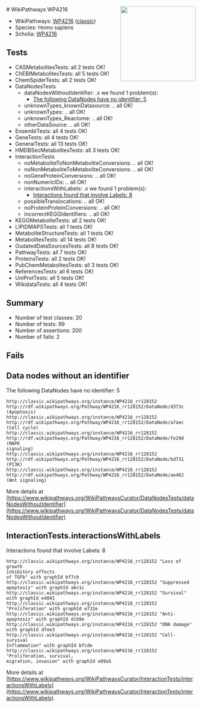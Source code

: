 <img style="float: right; width: 200px" src="https://upload.wikimedia.org/wikipedia/commons/thumb/8/83/Wplogo_with_text_500.png/640px-Wplogo_with_text_500.png" />
# WikiPathways WP4216

* WikiPathways: [WP4216](https://wikipathways.org/pathways/WP4216) ([classic](https://classic.wikipathways.org/instance/WP4216))
* Species: Homo sapiens
* Scholia: [WP4216](https://scholia.toolforge.org/wikipathways/WP4216)
## Tests
* CASMetabolitesTests: all 2 tests OK!
* ChEBIMetabolitesTests: all 5 tests OK!
* ChemSpiderTests: all 2 tests OK!
* DataNodesTests
    * dataNodesWithoutIdentifier: .x we found 1 problem(s):
        * [The following DataNodes have no identifier: 5](#d2d32fa4)
    * unknownTypes_knownDatasource: .. all OK!
    * unknownTypes: .. all OK!
    * unknownTypes_Reactome: .. all OK!
    * otherDataSource: .. all OK!
* EnsemblTests: all 4 tests OK!
* GeneTests: all 4 tests OK!
* GeneralTests: all 13 tests OK!
* HMDBSecMetabolitesTests: all 3 tests OK!
* InteractionTests
    * noMetaboliteToNonMetaboliteConversions: .. all OK!
    * noNonMetaboliteToMetaboliteConversions: .. all OK!
    * noGeneProteinConversions: .. all OK!
    * nonNumericIDs: .. all OK!
    * interactionsWithLabels: .x we found 1 problem(s):
        * [Interactions found that involve Labels: 8](#630d267f)
    * possibleTranslocations: .. all OK!
    * noProteinProteinConversions: .. all OK!
    * incorrectKEGGIdentifiers: .. all OK!
* KEGGMetaboliteTests: all 2 tests OK!
* LIPIDMAPSTests: all 1 tests OK!
* MetaboliteStructureTests: all 1 tests OK!
* MetabolitesTests: all 14 tests OK!
* OudatedDataSourcesTests: all 8 tests OK!
* PathwayTests: all 7 tests OK!
* ProteinsTests: all 2 tests OK!
* PubChemMetabolitesTests: all 3 tests OK!
* ReferencesTests: all 6 tests OK!
* UniProtTests: all 5 tests OK!
* WikidataTests: all 4 tests OK!


## Summary

* Number of test classes: 20
* Number of tests: 99
* Number of assertions: 200
* Number of fails: 2

## Fails

<a name="d2d32fa4" />

## Data nodes without an identifier

The following DataNodes have no identifier: 5
```
http://classic.wikipathways.org/instance/WP4216_rr128152 http://rdf.wikipathways.org/Pathway/WP4216_rr128152/DataNode/d373c (Apoptosis)
http://classic.wikipathways.org/instance/WP4216_rr128152 http://rdf.wikipathways.org/Pathway/WP4216_rr128152/DataNode/a7aec (Cell cycle)
http://classic.wikipathways.org/instance/WP4216_rr128152 http://rdf.wikipathways.org/Pathway/WP4216_rr128152/DataNode/fe29d (MAPK
signaling)
http://classic.wikipathways.org/instance/WP4216_rr128152 http://rdf.wikipathways.org/Pathway/WP4216_rr128152/DataNode/bd731 (PI3K)
http://classic.wikipathways.org/instance/WP4216_rr128152 http://rdf.wikipathways.org/Pathway/WP4216_rr128152/DataNode/ae462 (Wnt signaling)
```

More details at [https://www.wikipathways.org/WikiPathwaysCurator/DataNodesTests/dataNodesWithoutIdentifier](https://www.wikipathways.org/WikiPathwaysCurator/DataNodesTests/dataNodesWithoutIdentifier)

<a name="630d267f" />

## InteractionTests.interactionsWithLabels

Interactions found that involve Labels: 8
```
http://classic.wikipathways.org/instance/WP4216_rr128152 "Loss of growth
inhibitory effects 
of TGFb" with graphId bf7cb
http://classic.wikipathways.org/instance/WP4216_rr128152 "Suppressed apoptosis" with graphId a6c1c
http://classic.wikipathways.org/instance/WP4216_rr128152 "Survival" with graphId e4041
http://classic.wikipathways.org/instance/WP4216_rr128152 "Proliferation" with graphId e732e
http://classic.wikipathways.org/instance/WP4216_rr128152 "Anti-apoptosis" with graphId dcb9e
http://classic.wikipathways.org/instance/WP4216_rr128152 "DNA damage" with graphId dfee3
http://classic.wikipathways.org/instance/WP4216_rr128152 "Cell-survival
Inflammation" with graphId bfcde
http://classic.wikipathways.org/instance/WP4216_rr128152 "Proliferation, survival, 
migration, invasion" with graphId e89a5
```

More details at [https://www.wikipathways.org/WikiPathwaysCurator/InteractionTests/interactionsWithLabels](https://www.wikipathways.org/WikiPathwaysCurator/InteractionTests/interactionsWithLabels)

